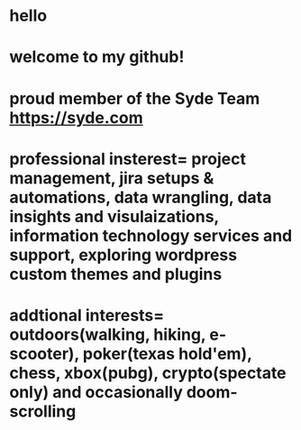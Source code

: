 # hello
# welcome to my github! 
# proud member of the Syde Team https://syde.com 
# professional insterest= project management, jira setups & automations, data wrangling, data insights and visulaizations, information technology services and support, exploring wordpress custom themes and plugins
# addtional interests= outdoors(walking, hiking, e-scooter), poker(texas hold'em), chess, xbox(pubg), crypto(spectate only) and occasionally doom-scrolling
